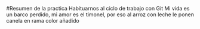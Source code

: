 #Resumen de la practica
Habituarnos al ciclo de trabajo con Git
Mi vida es un barco perdido, mi amor es el timonel, por eso al arroz con leche le ponen canela en rama
color añadido